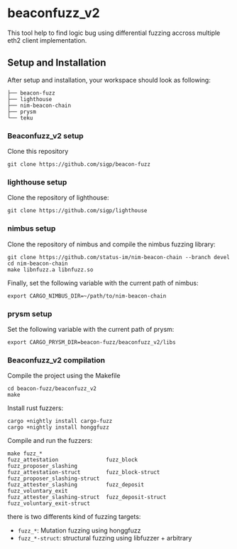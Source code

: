 # beaconfuzz_v2

This tool help to find logic bug using differential fuzzing accross multiple eth2 client implementation.

## Setup and Installation

After setup and installation, your workspace should look as following:
```
├── beacon-fuzz
├── lighthouse
├── nim-beacon-chain
├── prysm
└── teku
```

### Beaconfuzz_v2 setup

Clone this repository
```
git clone https://github.com/sigp/beacon-fuzz
```

### lighthouse setup

Clone the repository of lighthouse:
```
git clone https://github.com/sigp/lighthouse
```

### nimbus setup

Clone the repository of nimbus and compile the nimbus fuzzing library:
```
git clone https://github.com/status-im/nim-beacon-chain --branch devel
cd nim-beacon-chain
make libnfuzz.a libnfuzz.so
```

Finally, set the following variable with the current path of nimbus:
```
export CARGO_NIMBUS_DIR=~/path/to/nim-beacon-chain
```

### prysm setup
<!---
Create a prysm folder:
```
mkdir prysm
cp -r beacon-fuzz/beaconfuzz_v2/libs/pfuzz prysm/
```

Compile the prysm fuzzing library:
```
go get .
go build -o libpfuzz.a -buildmode=c-archive pfuzz.go
```
 -->
Set the following variable with the current path of prysm:
```
export CARGO_PRYSM_DIR=beacon-fuzz/beaconfuzz_v2/libs
```

### Beaconfuzz_v2 compilation

Compile the project using the Makefile
```
cd beacon-fuzz/beaconfuzz_v2
make
```

Install rust fuzzers:
```
cargo +nightly install cargo-fuzz
cargo +nightly install honggfuzz
```

Compile and run the fuzzers:
```
make fuzz_*
fuzz_attestation               fuzz_block                     fuzz_proposer_slashing       
fuzz_attestation-struct        fuzz_block-struct              fuzz_proposer_slashing-struct
fuzz_attester_slashing         fuzz_deposit                   fuzz_voluntary_exit          
fuzz_attester_slashing-struct  fuzz_deposit-struct            fuzz_voluntary_exit-struct
```

there is two differents kind of fuzzing targets:
- `fuzz_*`: Mutation fuzzing using honggfuzz
- `fuzz_*-struct`: structural fuzzing using libfuzzer + arbitrary

